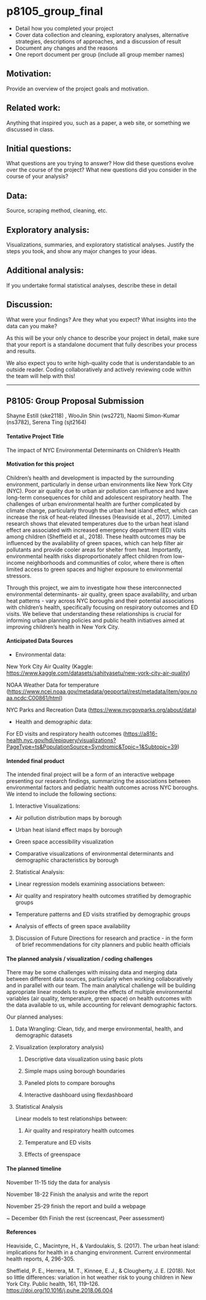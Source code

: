 p8105_group_final
================

- Detail how you completed your project
- Cover data collection and cleaning, exploratory analyses, alternative
  strategies, descriptions of approaches, and a discussion of result
- Document any changes and the reasons
- One report document per group (include all group member names)

## Motivation:

Provide an overview of the project goals and motivation.

## Related work:

Anything that inspired you, such as a paper, a web site, or something we
discussed in class.

## Initial questions:

What questions are you trying to answer? How did these questions evolve
over the course of the project? What new questions did you consider in
the course of your analysis?

## Data:

Source, scraping method, cleaning, etc.

## Exploratory analysis:

Visualizations, summaries, and exploratory statistical analyses. Justify
the steps you took, and show any major changes to your ideas.

## Additional analysis:

If you undertake formal statistical analyses, describe these in detail

## Discussion:

What were your findings? Are they what you expect? What insights into
the data can you make?

As this will be your only chance to describe your project in detail,
make sure that your report is a standalone document that fully describes
your process and results.

We also expect you to write high-quality code that is understandable to
an outside reader. Coding collaboratively and actively reviewing code
within the team will help with this!

------------------------------------------------------------------------

## P8105: Group Proposal Submission

Shayne Estill (ske2118) , WooJin Shin (ws2721), Naomi Simon-Kumar
(ns3782), Serena Ting (sjt2164)

#### Tentative Project Title

The impact of NYC Environmental Determinants on Children’s Health

#### Motivation for this project

Children’s health and development is impacted by the surrounding
environment, particularly in dense urban environments like New York City
(NYC). Poor air quality due to urban air pollution can influence and
have long-term consequences for child and adolescent respiratory health.
The challenges of urban environmental health are further complicated by
climate change, particularly through the urban heat island effect, which
can increase the risk of heat-related illnesses (Heaviside et al.,
2017). Limited research shows that elevated temperatures due to the
urban heat island effect are associated with increased emergency
department (ED) visits among children (Sheffield et al., 2018). These
health outcomes may be influenced by the availability of green spaces,
which can help filter air pollutants and provide cooler areas for
shelter from heat. Importantly, environmental health risks
disproportionately affect children from low-income neighborhoods and
communities of color, where there is often limited access to green
spaces and higher exposure to environmental stressors.

Through this project, we aim to investigate how these interconnected
environmental determinants- air quality, green space availability, and
urban heat patterns - vary across NYC boroughs and their potential
associations with children’s health, specifically focusing on
respiratory outcomes and ED visits. We believe that understanding these
relationships is crucial for informing urban planning policies and
public health initiatives aimed at improving children’s health in New
York City.

#### Anticipated Data Sources

- Environmental data:

New York City Air Quality (Kaggle:
<https://www.kaggle.com/datasets/sahityasetu/new-york-city-air-quality>)

NOAA Weather Data for temperature
(<https://www.ncei.noaa.gov/metadata/geoportal/rest/metadata/item/gov.noaa.ncdc:C00861/html>)

NYC Parks and Recreation Data (<https://www.nycgovparks.org/about/data>)

- Health and demographic data:

For ED visits and respiratory health outcomes
(<https://a816-health.nyc.gov/hdi/epiquery/visualizations?PageType=ts&PopulationSource=Syndromic&Topic=1&Subtopic=39>)

#### Intended final product

The intended final project will be a form of an interactive webpage
presenting our research findings, summarizing the associations between
environmental factors and pediatric health outcomes across NYC boroughs.
We intend to include the following sections:

1.  Interactive Visualizations:

- Air pollution distribution maps by borough

- Urban heat island effect maps by borough

- Green space accessibility visualization

- Comparative visualizations of environmental determinants and
  demographic characteristics by borough

2.  Statistical Analysis:

- Linear regression models examining associations between:

- Air quality and respiratory health outcomes stratified by demographic
  groups

- Temperature patterns and ED visits stratified by demographic groups

- Analysis of effects of green space availability

3.  Discussion of Future Directions for research and practice - in the
    form of brief recommendations for city planners and public health
    officials

#### The planned analysis / visualization / coding challenges

There may be some challenges with missing data and merging data between
different data sources, particularly when working collaboratively and in
parallel with our team. The main analytical challenge will be building
appropriate linear models to explore the effects of multiple
environmental variables (air quality, temperature, green space) on
health outcomes with the data available to us, while accounting for
relevant demographic factors.

Our planned analyses:

1.  Data Wrangling: Clean, tidy, and merge environmental, health, and
    demographic datasets

2.  Visualization (exploratory analysis)

    1.  Descriptive data visualization using basic plots

    2.  Simple maps using borough boundaries

    3.  Paneled plots to compare boroughs

    4.  Interactive dashboard using flexdashboard

3.  Statistical Analysis

    Linear models to test relationships between:

    1.  Air quality and respiratory health outcomes

    2.  Temperature and ED visits

    3.  Effects of greenspace

#### The planned timeline

November 11-15 tidy the data for analysis

November 18-22 Finish the analysis and write the report

November 25-29 finish the report and build a webpage

~ December 6th Finish the rest (screencast, Peer assessment)

#### References

Heaviside, C., Macintyre, H., & Vardoulakis, S. (2017). The urban heat
island: implications for health in a changing environment. Current
environmental health reports, 4, 296-305.

Sheffield, P. E., Herrera, M. T., Kinnee, E. J., & Clougherty, J. E.
(2018). Not so little differences: variation in hot weather risk to
young children in New York City. Public health, 161, 119–126.
<https://doi.org/10.1016/j.puhe.2018.06.004>
